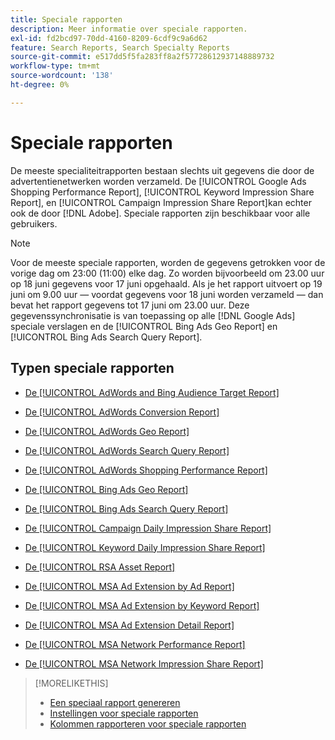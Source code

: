 ```yaml
---
title: Speciale rapporten
description: Meer informatie over speciale rapporten.
exl-id: fd2bcd97-70dd-4160-8209-6cdf9c9a6d62
feature: Search Reports, Search Specialty Reports
source-git-commit: e517dd5f5fa283ff8a2f57728612937148889732
workflow-type: tm+mt
source-wordcount: '138'
ht-degree: 0%

---
```


# Speciale rapporten

De meeste specialiteitrapporten bestaan slechts uit gegevens die door de advertentienetwerken worden verzameld. De [!UICONTROL Google Ads Shopping Performance Report], [!UICONTROL Keyword Impression Share Report], en [!UICONTROL Campaign Impression Share Report]kan echter ook de door [!DNL Adobe]. Speciale rapporten zijn beschikbaar voor alle gebruikers.

>[!NOTE]
>
>Voor de meeste speciale rapporten, worden de gegevens getrokken voor de vorige dag om 23:00 (11:00) elke dag. Zo worden bijvoorbeeld om 23.00 uur op 18 juni gegevens voor 17 juni opgehaald. Als je het rapport uitvoert op 19 juni om 9.00 uur — voordat gegevens voor 18 juni worden verzameld — dan bevat het rapport gegevens tot 17 juni om 23.00 uur. Deze gegevenssynchronisatie is van toepassing op alle [!DNL Google Ads] speciale verslagen en de [!UICONTROL Bing Ads Geo Report] en [!UICONTROL Bing Ads Search Query Report].

## Typen speciale rapporten

* [De [!UICONTROL AdWords and Bing Audience Target Report]](/help/search-social-commerce/reports/management/specialty/adwords-bing-audience-target-report.md)

* [De [!UICONTROL AdWords Conversion Report]](/help/search-social-commerce/reports/management/specialty/adwords-conversion-report.md)

* [De [!UICONTROL AdWords Geo Report]](/help/search-social-commerce/reports/management/specialty/adwords-geo-report.md)

* [De [!UICONTROL AdWords Search Query Report]](/help/search-social-commerce/reports/management/specialty/adwords-search-query-report.md)

* [De [!UICONTROL AdWords Shopping Performance Report]](/help/search-social-commerce/reports/management/specialty/adwords-shopping-performance-report.md)

* [De [!UICONTROL Bing Ads Geo Report]](/help/search-social-commerce/reports/management/specialty/bing-ads-geo-report.md)

* [De [!UICONTROL Bing Ads Search Query Report]](/help/search-social-commerce/reports/management/specialty/bing-ads-search-query-report.md)

* [De [!UICONTROL Campaign Daily Impression Share Report]](/help/search-social-commerce/reports/management/specialty/campaign-daily-impression-share-report.md)

* [De [!UICONTROL Keyword Daily Impression Share Report]](/help/search-social-commerce/reports/management/specialty/keyword-daily-impression-share-report.md)

* [De [!UICONTROL RSA Asset Report]](/help/search-social-commerce/reports/management/specialty/rsa-asset-report.md)

* [De [!UICONTROL MSA Ad Extension by Ad Report]](msa-ad-extension-detail-report.md)

* [De [!UICONTROL MSA Ad Extension by Keyword Report]](msa-ad-extension-by-keyword-report.md)

* [De [!UICONTROL MSA Ad Extension Detail Report]](msa-ad-extension-by-ad-report.md)

* [De [!UICONTROL MSA Network Performance Report]](msa-network-performance-report.md)

* [De [!UICONTROL MSA Network Impression Share Report]](msa-network-impression-share-report.md)

>[!MORELIKETHIS]
>
>* [Een speciaal rapport genereren](/help/search-social-commerce/reports/management/specialty/specialty-report-generate.md)
>* [Instellingen voor speciale rapporten](/help/search-social-commerce/reports/management/specialty/specialty-report-settings.md)
>* [Kolommen rapporteren voor speciale rapporten](/help/search-social-commerce/reports/management/specialty/specialty-report-columns.md)

